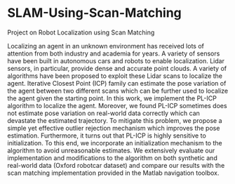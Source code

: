 # SLAM-Using-Scan-Matching
 Project on Robot Localization using Scan Matching


Localizing an agent in an unknown environment has received lots of attention from both industry and academia for years. A variety of sensors have been built in autonomous cars and robots to enable localization. Lidar sensors, in particular, provide dense and accurate point clouds. A variety of algorithms have been proposed to exploit these Lidar scans to localize the agent. Iterative Closest Point (ICP) family can estimate the pose variation of the agent between two different scans which can be further used to localize the agent given the starting point. In this work, we implement the PL-ICP algorithm to localize the agent. Moreover, we found PL-ICP sometimes does not estimate pose variation on real-world data correctly which can devastate the estimated trajectory. To mitigate this problem, we propose a simple yet effective outlier rejection mechanism which improves the pose estimation. Furthermore, it turns out that PL-ICP is highly sensitive to initialization. To this end, we incorporate an initialization mechanism to the algorithm to avoid unreasonable estimates. We extensively evaluate our implementation and modifications to the algorithm on both synthetic and real-world data (Oxford robotcar dataset) and compare our results with the scan matching implementation provided in the Matlab navigation toolbox.


